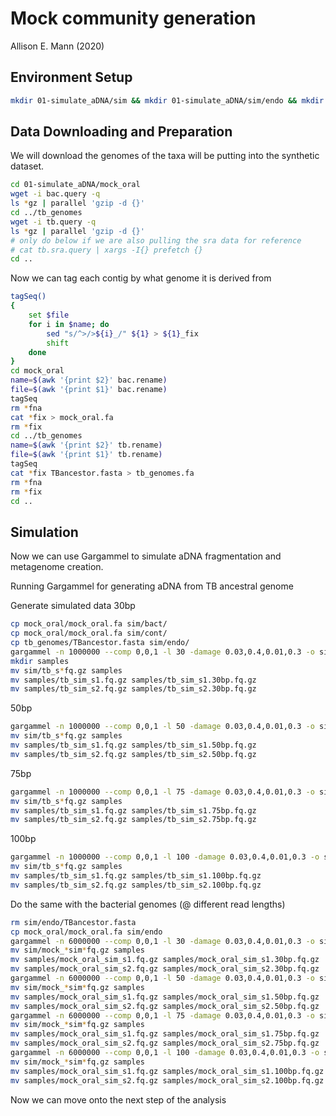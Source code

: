 # Mock community generation

Allison E. Mann (2020)

## Environment Setup

```bash
mkdir 01-simulate_aDNA/sim && mkdir 01-simulate_aDNA/sim/endo && mkdir 01-simulate_aDNA/sim/cont && mkdir 01-simulate_aDNA/sim/bact
```

## Data Downloading and Preparation

We will download the genomes of the taxa will be putting into the synthetic
dataset.

```bash
cd 01-simulate_aDNA/mock_oral
wget -i bac.query -q
ls *gz | parallel 'gzip -d {}' 
cd ../tb_genomes
wget -i tb.query -q 
ls *gz | parallel 'gzip -d {}' 
# only do below if we are also pulling the sra data for reference
# cat tb.sra.query | xargs -I{} prefetch {}
cd ..
```

Now we can tag each contig by what genome it is derived from

```bash
tagSeq()
{
    set $file
    for i in $name; do
        sed "s/^>/>${i}_/" ${1} > ${1}_fix
        shift
    done
}
cd mock_oral 
name=$(awk '{print $2}' bac.rename)
file=$(awk '{print $1}' bac.rename)
tagSeq
rm *fna
cat *fix > mock_oral.fa
rm *fix
cd ../tb_genomes
name=$(awk '{print $2}' tb.rename)
file=$(awk '{print $1}' tb.rename)
tagSeq
cat *fix TBancestor.fasta > tb_genomes.fa
rm *fna
rm *fix
cd ..
```

## Simulation

Now we can use Gargammel to simulate aDNA fragmentation and metagenome creation.

Running Gargammel for generating aDNA from TB ancestral genome

Generate simulated data 30bp

```bash
cp mock_oral/mock_oral.fa sim/bact/
cp mock_oral/mock_oral.fa sim/cont/
cp tb_genomes/TBancestor.fasta sim/endo/
gargammel -n 1000000 --comp 0,0,1 -l 30 -damage 0.03,0.4,0.01,0.3 -o sim/tb_sim sim
mkdir samples
mv sim/tb_s*fq.gz samples
mv samples/tb_sim_s1.fq.gz samples/tb_sim_s1.30bp.fq.gz
mv samples/tb_sim_s2.fq.gz samples/tb_sim_s2.30bp.fq.gz
```

50bp

```bash
gargammel -n 1000000 --comp 0,0,1 -l 50 -damage 0.03,0.4,0.01,0.3 -o sim/tb_sim sim
mv sim/tb_s*fq.gz samples
mv samples/tb_sim_s1.fq.gz samples/tb_sim_s1.50bp.fq.gz
mv samples/tb_sim_s2.fq.gz samples/tb_sim_s2.50bp.fq.gz
```

75bp

```bash
gargammel -n 1000000 --comp 0,0,1 -l 75 -damage 0.03,0.4,0.01,0.3 -o sim/tb_sim sim
mv sim/tb_s*fq.gz samples
mv samples/tb_sim_s1.fq.gz samples/tb_sim_s1.75bp.fq.gz
mv samples/tb_sim_s2.fq.gz samples/tb_sim_s2.75bp.fq.gz
```

100bp

```bash
gargammel -n 1000000 --comp 0,0,1 -l 100 -damage 0.03,0.4,0.01,0.3 -o sim/tb_sim sim
mv sim/tb_s*fq.gz samples
mv samples/tb_sim_s1.fq.gz samples/tb_sim_s1.100bp.fq.gz
mv samples/tb_sim_s2.fq.gz samples/tb_sim_s2.100bp.fq.gz
```

Do the same with the bacterial genomes (@ different read lengths)

```bash
rm sim/endo/TBancestor.fasta
cp mock_oral/mock_oral.fa sim/endo
gargammel -n 6000000 --comp 0,0,1 -l 30 -damage 0.03,0.4,0.01,0.3 -o sim/mock_oral_sim sim
mv sim/mock_*sim*fq.gz samples
mv samples/mock_oral_sim_s1.fq.gz samples/mock_oral_sim_s1.30bp.fq.gz
mv samples/mock_oral_sim_s2.fq.gz samples/mock_oral_sim_s2.30bp.fq.gz
gargammel -n 6000000 --comp 0,0,1 -l 50 -damage 0.03,0.4,0.01,0.3 -o sim/mock_oral_sim sim
mv sim/mock_*sim*fq.gz samples
mv samples/mock_oral_sim_s1.fq.gz samples/mock_oral_sim_s1.50bp.fq.gz
mv samples/mock_oral_sim_s2.fq.gz samples/mock_oral_sim_s2.50bp.fq.gz
gargammel -n 6000000 --comp 0,0,1 -l 75 -damage 0.03,0.4,0.01,0.3 -o sim/mock_oral_sim sim
mv sim/mock_*sim*fq.gz samples
mv samples/mock_oral_sim_s1.fq.gz samples/mock_oral_sim_s1.75bp.fq.gz
mv samples/mock_oral_sim_s2.fq.gz samples/mock_oral_sim_s2.75bp.fq.gz
gargammel -n 6000000 --comp 0,0,1 -l 100 -damage 0.03,0.4,0.01,0.3 -o sim/mock_oral_sim sim
mv sim/mock_*sim*fq.gz samples
mv samples/mock_oral_sim_s1.fq.gz samples/mock_oral_sim_s1.100bp.fq.gz
mv samples/mock_oral_sim_s2.fq.gz samples/mock_oral_sim_s2.100bp.fq.gz
```

Now we can move onto the next step of the analysis
